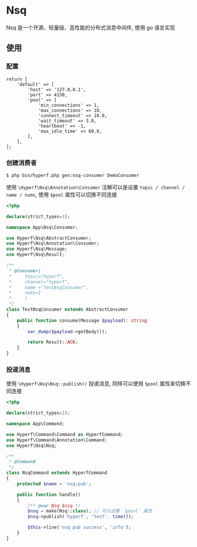# Nsq

Nsq 是一个开源、轻量级、高性能的分布式消息中间件, 使用 go 语言实现

## 使用

### 配置

```
return [
    'default' => [
        'host' => '127.0.0.1',
        'port' => 4150,
        'pool' => [
            'min_connections' => 1,
            'max_connections' => 10,
            'connect_timeout' => 10.0,
            'wait_timeout' => 3.0,
            'heartbeat' => -1,
            'max_idle_time' => 60.0,
        ],
    ],
];
```

### 创建消费者

```
$ php bin/hyperf.php gen:nsq-consumer DemoConsumer
```

使用 `\Hyperf\Nsq\Annotation\Consumer` 注解可以是设置 `topic / channel / name / nums`, 使用 `$pool` 属性可以切换不同连接

```php
<?php

declare(strict_types=1);

namespace App\Nsq\Consumer;

use Hyperf\Nsq\AbstractConsumer;
use Hyperf\Nsq\Annotation\Consumer;
use Hyperf\Nsq\Message;
use Hyperf\Nsq\Result;

/**
 * @Consumer(
 *     topic="hyperf", 
 *     channel="hyperf", 
 *     name ="TestNsqConsumer", 
 *     nums=1
 *     )
 */
class TestNsqConsumer extends AbstractConsumer
{
    public function consume(Message $payload): string 
    {
        var_dump($payload->getBody());

        return Result::ACK;
    }
}
```

### 投递消息

使用 `\Hyperf\Nsq\Nsq::publish()` 投递消息, 同样可以使用 `$pool` 属性来切换不同连接

```php
<?php

declare(strict_types=1);

namespace App\Command;

use Hyperf\Command\Command as HyperfCommand;
use Hyperf\Command\Annotation\Command;
use Hyperf\Nsq\Nsq;

/**
 * @Command
 */
class NsqCommand extends HyperfCommand
{
    protected $name = 'nsq:pub';

    public function handle()
    {
        /** @var Nsq $nsq */
        $nsq = make(Nsq::class); // 可以设置 `$pool` 属性
        $nsq->publish('hyperf', 'test'. time());

        $this->line('nsq pub success', 'info');
    }
}
```